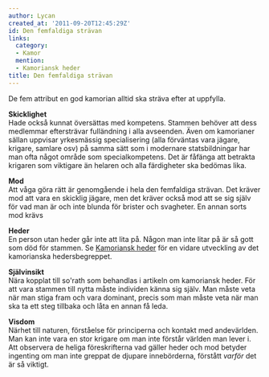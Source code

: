 ```yaml
---
author: Lycan
created_at: '2011-09-20T12:45:29Z'
id: Den femfaldiga strävan
links:
  category:
  - Kamor
  mention:
  - Kamoriansk heder
title: Den femfaldiga strävan
---
```


De fem attribut en god kamorian alltid ska sträva efter at uppfylla.

**Skicklighet**\
Hade också kunnat översättas med kompetens. Stammen behöver att dess medlemmar eftersträvar
fulländning i alla avseenden. Även om kamorianer sällan uppvisar yrkesmässig specialisering (alla
förväntas vara jägare, krigare, samlare osv) på samma sätt som i modernare statsbildningar har man
ofta något område som specialkompetens. Det är fåfänga att betrakta krigaren som viktigare än
helaren och alla färdigheter ska bedömas lika.

**Mod**\
Att våga göra rätt är genomgående i hela den femfaldiga strävan. Det kräver mod att vara en skicklig
jägare, men det kräver också mod att se sig själv för vad man är och inte blunda för brister och
svagheter. En annan sorts mod krävs

**Heder**\
En person utan heder går inte att lita på. Någon man inte litar på är så gott som död för stammen.
Se [Kamoriansk heder] för en vidare utveckling av det kamorianska hedersbegreppet.

**Självinsikt**\
Nära kopplat till so'rath som behandlas i artikeln om kamoriansk heder. För att vara stammen till
nytta måste individen känna sig själv. Man måste veta när man stiga fram och vara dominant, precis
som man måste veta när man ska ta ett steg tillbaka och låta en annan få leda.

**Visdom**\
Närhet till naturen, förståelse för principerna och kontakt med andevärlden. Man kan inte vara en
stor krigare om man inte förstår världen man lever i. Att observera de heliga föreskrifterna vad
gäller heder och mod betyder ingenting om man inte greppat de djupare innebörderna, förstått
*varför* det är så viktigt.

  [Kamoriansk heder]: Kamoriansk_heder